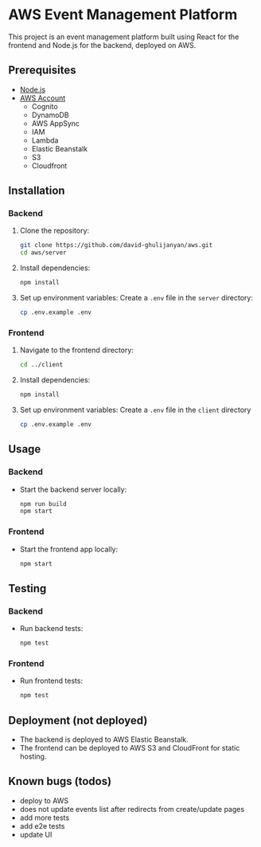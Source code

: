 # AWS Event Management Platform

This project is an event management platform built using React for the frontend and Node.js for the backend, deployed on AWS.

## Prerequisites

- [Node.js](https://nodejs.org/en/download/)
- [AWS Account](https://aws.amazon.com/premiumsupport/knowledge-center/create-and-activate-aws-account/)
	- Cognito
	- DynamoDB
	- AWS AppSync
	- IAM
	- Lambda
	- Elastic Beanstalk
	- S3
	- Cloudfront

## Installation

### Backend

1. Clone the repository:
   ```bash
   git clone https://github.com/david-ghulijanyan/aws.git
   cd aws/server
   ```

2. Install dependencies:
   ```bash
   npm install
   ```

3. Set up environment variables:
   Create a `.env` file in the `server` directory:
	```bash
	cp .env.example .env
	```

### Frontend

1. Navigate to the frontend directory:
   ```bash
   cd ../client
   ```

2. Install dependencies:
   ```bash
   npm install
   ```

3. Set up environment variables:
   Create a `.env` file in the `client` directory
	```bash
	cp .env.example .env
	```


## Usage

### Backend

- Start the backend server locally:
  ```bash
  npm run build
  npm start
  ```

### Frontend

- Start the frontend app locally:
  ```bash
  npm start
  ```

## Testing

### Backend

- Run backend tests:
  ```bash
  npm test
  ```

### Frontend

- Run frontend tests:
  ```bash
  npm test
  ```

## Deployment (not deployed)

- The backend is deployed to AWS Elastic Beanstalk.
- The frontend can be deployed to AWS S3 and CloudFront for static hosting.

## Known bugs (todos)

- deploy to AWS
- does not update events list after redirects from create/update pages
- add more tests
- add e2e tests
- update UI
